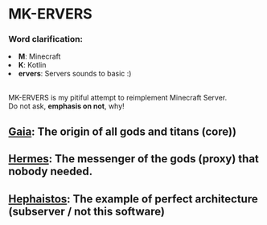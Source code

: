 <h1>MK-ERVERS</h1>

<h3>Word clarification:</h3>
<li><b>M</b>: Minecraft</li>
<li><b>K</b>: Kotlin</li>
<li><b>ervers</b>: Servers sounds to basic :)</li>

<br>

MK-ERVERS is my pitiful attempt to reimplement Minecraft Server. \
Do not ask, **emphasis on not**, why!

## <a href="https://github.com/kxmpxtxnt/mk-ervers/tree/master/gaia">Gaia</a>: The origin of all gods and titans (core))
## <a href="https://github.com/kxmpxtxnt/mk-ervers/tree/master/hermes">Hermes</a>: The messenger of the gods (proxy) that nobody needed.
## <a href="https://github.com/kxmpxtxnt/mk-ervers/tree/master/hephaistos">Hephaistos</a>: The example of perfect architecture (subserver / not this software)